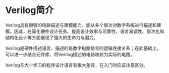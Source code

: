 # Verilog简介

Verilog具有很强的电路描述与建模能力，能从多个层次对数字系统进行描述和建模。因此，在简化硬件设计任务、提高设计效率与可靠性、语言易读性、层次化和结构化设计等方面展现了强大的生命力与潜力。

Verilog是硬件描述语言，描述的是数字电路信号的逻辑连接关系；在此基础上，可以进一步结合元件库，将Verilog描述的电路映射为实际的电路。

Verilog与大一学习的程序设计语言有很大差异，在入门时应该注意区分。
